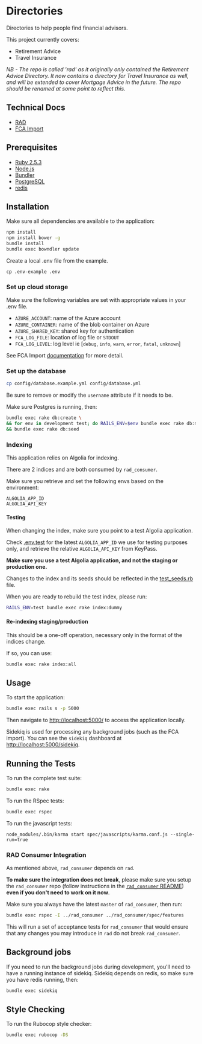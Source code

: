 # Directories

Directories to help people find financial advisors.

This project currently covers:

* Retirement Advice
* Travel Insurance

*NB - The repo is called 'rad' as it originally only contained the Retirement Advice Directory.
It now contains a directory for Travel Insurance as well, and will be extended to cover Mortgage
Advice in the future. The repo should be renamed at some point to reflect this.*

## Technical Docs <a name="tech-docs"></a>

* [RAD](https://github.com/moneyadviceservice/technical-docs/tree/master/rad)
* [FCA Import](https://github.com/moneyadviceservice/technical-docs/blob/master/rad/running_fca_import_locally.md)

## Prerequisites

* [Ruby 2.5.3](http://www.ruby-lang.org/en)
* [Node.js](http://nodejs.org/)
* [Bundler](http://bundler.io)
* [PostgreSQL](http://www.postgresql.org/)
* [redis](http://redis.io)

## Installation

Make sure all dependencies are available to the application:

```sh
npm install
npm install bower -g
bundle install
bundle exec bowndler update
```

Create a local .env file from the example.

```
cp .env-example .env
```

### Set up cloud storage

Make sure the following variables are set with appropriate values in your .env file.

- `AZURE_ACCOUNT`: name of the Azure account
- `AZURE_CONTAINER`: name of the blob container on Azure
- `AZURE_SHARED_KEY`: shared key for authentication
- `FCA_LOG_FILE`: location of log file or `STDOUT`
- `FCA_LOG_LEVEL`: log level ie [`debug`, `info`, `warn`, `error`, `fatal`, `unknown`]

See FCA Import [documentation](#tech-docs) for more detail.

### Set up the database

```sh
cp config/database.example.yml config/database.yml
```
Be sure to remove or modify the `username` attribute if it needs to be.

Make sure Postgres is running, then:

```sh
bundle exec rake db:create \
&& for env in development test; do RAILS_ENV=$env bundle exec rake db:migrate; done \
&& bundle exec rake db:seed
```

### Indexing

This application relies on Algolia for indexing.

There are 2 indices and are both consumed by `rad_consumer`.

Make sure you retrieve and set the following envs based on the environment:

```
ALGOLIA_APP_ID
ALGOLIA_API_KEY
```

#### Testing

When changing the index, make sure you point to a test Algolia application.

Check [.env.test](./.env.test) for the latest `ALGOLIA_APP_ID` we use for testing
purposes only, and retrieve the relative `ALGOLIA_API_KEY` from KeyPass.

**Make sure you use a test Algolia application, and not the staging or production one.**

Changes to the index and its seeds should be reflected in the [test_seeds.rb](./lib/algolia_index/test_seeds.rb)
file.

When you are ready to rebuild the test index, please run:

```sh
RAILS_ENV=test bundle exec rake index:dummy
```

#### Re-indexing staging/production

This should be a one-off operation, necessary only in the format of the indices
change.

If so, you can use:

```sh
bundle exec rake index:all
```

## Usage

To start the application:

```sh
bundle exec rails s -p 5000
```

Then navigate to [http://localhost:5000/](http://localhost:5000/) to access the
application locally.

Sidekiq is used for processing any background jobs (such as the FCA import).
You can see the `sidekiq` dashboard at [http://localhost:5000/sidekiq](http://localhost:5000/sidekiq).

## Running the Tests

To run the complete test suite:

```sh
bundle exec rake
```

To run the RSpec tests:

```sh
bundle exec rspec
```

To run the javascript tests:

```
node_modules/.bin/karma start spec/javascripts/karma.conf.js --single-run=true
```

### RAD Consumer Integration

As mentioned above, `rad_consumer` depends on `rad`.

**To make sure the integration does not break**, please make sure you setup the
`rad_consumer` repo (follow instructions in the [`rad_consumer` README](https://github.com/moneyadviceservice/rad_consumer#rad-consumer)) **even if you
don't need to work on it now**.

Make sure you always have the latest `master` of `rad_consumer`, then run:

```sh
bundle exec rspec -I ../rad_consumer ../rad_consumer/spec/features
```

This will run a set of acceptance tests for `rad_consumer` that would ensure
that any changes you may introduce in `rad` do not break `rad_consumer`.


## Background jobs

If you need to run the background jobs during development, you'll need to have
a running instance of sidekiq. Sidekiq depends on redis, so make sure you have
redis running, then:

```sh
bundle exec sidekiq
```

## Style Checking

To run the Rubocop style checker:

```sh
bundle exec rubocop -DS
```

